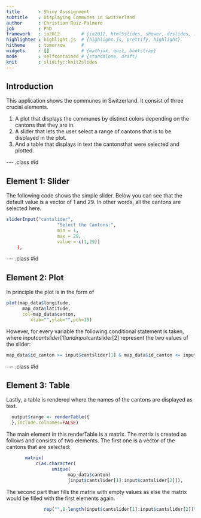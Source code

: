 ```yaml
---
title       : Shiny Asssignment
subtitle    : Displaying Communes in Switzerland
author      : Christian Ruiz-Palmero
job         : PhD
framework   : io2012        # {io2012, html5slides, shower, dzslides, ...}
highlighter : highlight.js  # {highlight.js, prettify, highlight}
hitheme     : tomorrow      # 
widgets     : []            # {mathjax, quiz, bootstrap}
mode        : selfcontained # {standalone, draft}
knit        : slidify::knit2slides
---
```


## Introduction

This application shows the communes in Switzerland. It consist of three crucial elements.

1. A plot that displays the communes by distinct colors depending on the cantons that they are in.
2. A slider that lets the user select a range of cantons that is to be displayed in the plot.
3. And a table that displays in text the cantonsthat were selected and plotted.

--- .class #id 

## Element 1: Slider

The following code shows the simple slider. Below you can see that the default value is a vector of 1 and 29. In other words, all the cantons are selected here.


```r
sliderInput("cantslider",
                   "Select the Cantons:",
                   min = 1,
                   max = 29,
                   value = c(1,29))
    ),
```



--- .class #id 
## Element 2: Plot
In principle the plot is in the form of

```r
plot(map_data$longitude,
      map_data$latitude,
      col=map_data$canton,
         xlab="",ylab="",pch=19)
```
However, for every variable the following conditional statement is taken, where input$cantslider[1] and input$cantslider[2] represent the two values of the slider:

```r
map_data$id_canton >= input$cantslider[1] & map_data$id_canton <= input$cantslider[2]
```

--- .class #id 
## Element 3: Table
Lastly, a table is rendered where the names of the cantons are displayed as text. 


```r
  output$range <- renderTable({ 
  },include.colnames=FALSE)
```
 The main element in this renderTable is a matrix. The matrix is created as follows and consists of two elements. The first one is a vector of the cantons that are selected:
 
 ```r
        matrix(
            c(as.character(
                  unique(
                        map_data$canton)
                        [input$cantslider[1]:input$cantslider[2]]),
 ```
The second part than fills the matrix with empty values as else the matrix would be filled with the first elements again.

```r
              rep("",8-length(input$cantslider[1]:input$cantslider[2])%%8))
```


